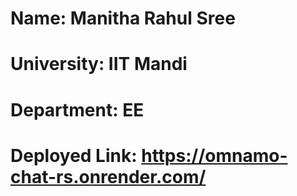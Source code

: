 # Name: Manitha Rahul Sree
# University: IIT Mandi
# Department: EE
# Deployed Link: https://omnamo-chat-rs.onrender.com/
